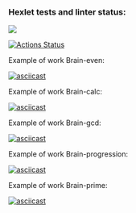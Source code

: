 ### Hexlet tests and linter status:

<a href="https://codeclimate.com/github/codeclimate/codeclimate/maintainability"><img src="https://api.codeclimate.com/v1/badges/a99a88d28ad37a79dbf6/maintainability" /></a>

[![Actions Status](https://github.com/Rodion94/lvl1/workflows/hexlet-check/badge.svg)](https://github.com/Rodion94/lvl1/actions)

Example of work Brain-even:

[![asciicast](https://asciinema.org/a/BCFtJ1oYLSJAwPZMeeBhAXUdW.svg)](https://asciinema.org/a/BCFtJ1oYLSJAwPZMeeBhAXUdW)

Example of work Brain-calc:

[![asciicast](https://asciinema.org/a/bNphaPavHbNtxHDaOb495rNY9.svg)](https://asciinema.org/a/bNphaPavHbNtxHDaOb495rNY9)

Example of work Brain-gcd:

[![asciicast](https://asciinema.org/a/ad0s86vUNeQQAmAZsxz0cbk28.svg)](https://asciinema.org/a/ad0s86vUNeQQAmAZsxz0cbk28)

Example of work Brain-progression:

[![asciicast](https://asciinema.org/a/tIKJXIvO4ata9kITmv1cqRqL2.svg)](https://asciinema.org/a/tIKJXIvO4ata9kITmv1cqRqL2)

Example of work Brain-prime:

[![asciicast](https://asciinema.org/a/3k2Pf8UdOJPsHC9ZIyiFakVw8.svg)](https://asciinema.org/a/3k2Pf8UdOJPsHC9ZIyiFakVw8)
